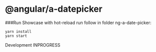 # @angular/a-datepicker


###Run Showcase with hot-reload
run follow in folder ng-a-date-picker:
```
yarn install
yarn start
``` 

Development INPROGRESS